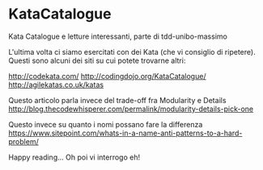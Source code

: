# KataCatalogue
Kata Catalogue e letture interessanti, parte di tdd-unibo-massimo

L'ultima volta ci siamo esercitati con dei Kata (che vi consiglio di ripetere). Questi sono alcuni dei siti su cui potete trovarne altri:

http://codekata.com/
http://codingdojo.org/KataCatalogue/
http://agilekatas.co.uk/katas

Questo articolo parla invece del trade-off fra Modularity e Details
http://blog.thecodewhisperer.com/permalink/modularity-details-pick-one

Questo invece su quanto i nomi possano fare la differenza
https://www.sitepoint.com/whats-in-a-name-anti-patterns-to-a-hard-problem/

Happy reading... Oh poi vi interrogo eh!
